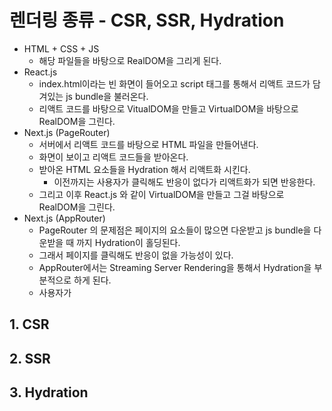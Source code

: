 # 렌더링 종류 - CSR, SSR, Hydration
- HTML + CSS + JS
	- 해당 파일들을 바탕으로 RealDOM을 그리게 된다.
- React.js
	- index.html이라는 빈 화면이 들어오고 script 태그를 통해서 리액트 코드가 담겨있는 js bundle을 불러온다.
	- 리액트 코드를 바탕으로 VitualDOM을 만들고 VirtualDOM을 바탕으로 RealDOM을 그린다.
- Next.js (PageRouter)
	- 서버에서 리액트 코드를 바탕으로 HTML 파일을 만들어낸다.
	- 화면이 보이고 리액트 코드들을 받아온다.
	- 받아온 HTML 요소들을 Hydration 해서 리액트화 시킨다.
		- 이전까지는 사용자가 클릭해도 반응이 없다가 리액트화가 되면 반응한다.
	- 그리고 이후 React.js 와 같이 VirtualDOM을 만들고 그걸 바탕으로 RealDOM을 그린다.
- Next.js (AppRouter)
	- PageRouter 의 문제점은 페이지의 요소들이 많으면 다운받고 js bundle을 다운받을 때 까지 Hydration이 홀딩된다.
	- 그래서 페이지를 클릭해도 반응이 없을 가능성이 있다.
	- AppRouter에서는 Streaming Server Rendering을 통해서 Hydration을 부분적으로 하게 된다.
	- 사용자가 

## 1. CSR


## 2. SSR

## 3. Hydration
